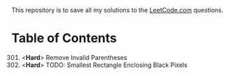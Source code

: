This repository is to save all my solutions to the [LeetCode.com][LeetCode]
questions.


Table of Contents
=================

301. \<**Hard**>    Remove Invalid Parentheses
302. \<**Hard**>    TODO: Smallest Rectangle Enclosing Black Pixels


[LeetCode]: https://leetcode.com/problemset/all/
[archive001]: /archives001
[archive002]: /archives002
[archive003]: /archives003
